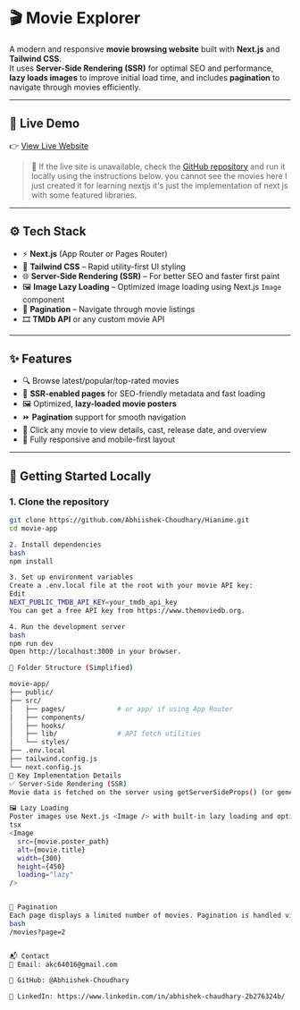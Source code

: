 # 🎬 Movie Explorer

A modern and responsive **movie browsing website** built with **Next.js** and **Tailwind CSS**.  
It uses **Server-Side Rendering (SSR)** for optimal SEO and performance, **lazy loads images** to improve initial load time, and includes **pagination** to navigate through movies efficiently.

---

## 🔗 Live Demo

👉 [View Live Website](https://hianime7.netlify.app/)

> 🚨 If the live site is unavailable, check the [GitHub repository](https://github.com/Abhiishek-Choudhary/Hianime) and run it locally using the instructions below.
> you cannot see the movies here I just created it for learning nextjs it's just the implementation of next js with some featured libraries.

---

## ⚙️ Tech Stack

- ⚡ **Next.js** (App Router or Pages Router)
- 🎨 **Tailwind CSS** – Rapid utility-first UI styling
- 🌐 **Server-Side Rendering (SSR)** – For better SEO and faster first paint
- 🖼️ **Image Lazy Loading** – Optimized image loading using Next.js `Image` component
- 🔄 **Pagination** – Navigate through movie listings
- 🎞️ **TMDb API** or any custom movie API

---

## ✨ Features

- 🔍 Browse latest/popular/top-rated movies
- 🧠 **SSR-enabled pages** for SEO-friendly metadata and fast loading
- 🖼️ Optimized, **lazy-loaded movie posters**
- ⏩ **Pagination** support for smooth navigation
- 🎥 Click any movie to view details, cast, release date, and overview
- 📱 Fully responsive and mobile-first layout

---

## 🚀 Getting Started Locally

### 1. Clone the repository

```bash
git clone https://github.com/Abhiishek-Choudhary/Hianime.git
cd movie-app

2. Install dependencies
bash
npm install

3. Set up environment variables
Create a .env.local file at the root with your movie API key:
Edit
NEXT_PUBLIC_TMDB_API_KEY=your_tmdb_api_key
You can get a free API key from https://www.themoviedb.org.

4. Run the development server
bash
npm run dev
Open http://localhost:3000 in your browser.

📁 Folder Structure (Simplified)

movie-app/
├── public/
├── src/
│   ├── pages/             # or app/ if using App Router
│   ├── components/
│   ├── hooks/
│   ├── lib/               # API fetch utilities
│   └── styles/
├── .env.local
├── tailwind.config.js
└── next.config.js
🧠 Key Implementation Details
✅ Server-Side Rendering (SSR)
Movie data is fetched on the server using getServerSideProps() (or generateMetadata() + fetch() if using App Router), ensuring search engines can crawl dynamic content.

🖼️ Lazy Loading
Poster images use Next.js <Image /> with built-in lazy loading and optimization:
tsx
<Image
  src={movie.poster_path}
  alt={movie.title}
  width={300}
  height={450}
  loading="lazy"
/>


📄 Pagination
Each page displays a limited number of movies. Pagination is handled via query parameters like:
bash
/movies?page=2


📬 Contact
📧 Email: akc64016@gmail.com

🐙 GitHub: @Abhiishek-Choudhary

🔗 LinkedIn: https://www.linkedin.com/in/abhishek-chaudhary-2b276324b/


